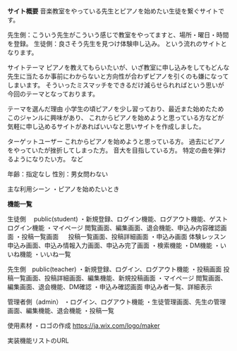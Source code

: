 **サイト概要**
  音楽教室をやっている先生とピアノを始めたい生徒を繋ぐサイトです。

  先生側：こういう先生がこういう感じで教室をやってますと、場所・曜日・時間を登録。
  生徒側：良さそう先生を見つけ体験申し込み。
という流れのサイトとなります。

サイトテーマ
  ピアノを教えてもらいたいが、いざ教室に申し込みをしてもどんな先生に当たるか事前にわからないと方向性が合わずピアノを引くのも嫌になってしまいます。
  そういったミスマッチをできるだけ減らせられればという思いが今回のテーマとなっております。

テーマを選んだ理由
  小学生の頃ピアノを少し習っており、最近また始めたためこのジャンルに興味があり、
  これからピアノを始めようと思っている方などが気軽に申し込めるサイトがあればいいなと思いサイトを作成しました。


ターゲットユーザー
  これからピアノを始めようと思っている方。
  過去にピアノをやっていたが挫折してしまった方。
  音大を目指している方。
  特定の曲を弾けるようになりたい方。
  など

  年齢：指定なし
  性別：男女問わない

主な利用シーン
  ・ピアノを始めたいとき


**機能一覧**

生徒側　 public(student)
  ・新規登録、ログイン機能、ログアウト機能、ゲストログイン機能
  ・マイページ
    閲覧画面、編集画面、退会機能、申込み内容確認画面
  ・投稿一覧画面
  　  投稿一覧画面、投稿詳細画面
  ・申込み画面
    体験レッスン申込み画面、申込み情報入力画面、申込み完了画面
  ・検索機能
  ・DM機能
  ・いいね機能
  ・いいね一覧

先生側　public(teacher)
  ・新規登録、ログイン、ログアウト機能
  ・投稿画面
    投稿一覧画面、投稿詳細画面、編集機能、新規投稿画面
  ・マイページ
    閲覧画面、編集画面、退会機能、DM確認
  ・申込み確認画面
    申込み者一覧、詳細表示

管理者側（admin）
  ・ログイン、ログアウト機能
  ・生徒管理画面、先生の管理画面、編集機能、退会機能
  ・投稿一覧
  


使用素材
  ・ロゴの作成
    https://ja.wix.com/logo/maker

実装機能リストのURL
